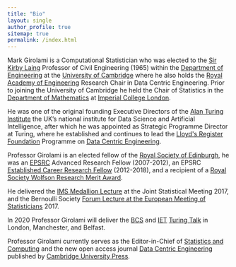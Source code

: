 ```yaml
---
title: "Bio"
layout: single
author_profile: true
sitemap: true
permalink: /index.html
---
```


Mark Girolami is a Computational Statistician who was elected to the [Sir Kirby Laing](https://en.wikipedia.org/wiki/Kirby_Laing) Professor of Civil Engineering (1965) within the [Department of Engineering](http://www.eng.cam.ac.uk) at the [University of Cambridge](https://www.cam.ac.uk) where he also holds the [Royal Academy of Engineering](https://www.raeng.org.uk) Research Chair in Data Centric Engineering. Prior to joining the University of Cambridge he held the Chair of Statistics in the [Department of Mathematics](https://www.imperial.ac.uk/mathematics) at [Imperial College London](https://www.imperial.ac.uk). 

He was one of the original founding Executive Directors of the [Alan Turing Institute](https://www.turing.ac.uk) the UK’s national institute for Data Science and Artificial Intelligence, after which he was appointed as Strategic Programme Director at Turing, where he established and continues to lead the [Lloyd's Register Foundation](https://www.lrfoundation.org.uk/en/) Programme on [Data Centric Engineering](https://www.turing.ac.uk/research/research-programmes/data-centric-engineering).

Professor Girolami is an elected fellow of the [Royal Society of Edinburgh](https://www.rse.org.uk), he was an [EPSRC](https://epsrc.ukri.org) Advanced Research Fellow (2007-2012), an EPSRC [Established Career Research Fellow](https://epsrc.ukri.org/about/people/markgirolami/) (2012-2018), and a recipient of a [Royal Society Wolfson Research Merit Award](https://royalsociety.org/grants-schemes-awards/grants/wolfson-research-merit/).

He delivered the [IMS Medallion Lecture](http://bulletin.imstat.org/2017/05/medallion-lecture-preview-mark-girolami/) at the Joint Statistical Meeting 2017, and the Bernoulli Society [Forum Lecture at the European Meeting of Statisticians](http://ems2017.helsinki.fi) 2017.

In 2020 Professor Girolami will deliver the [BCS](https://www.bcs.org) and [IET](https://www.theiet.org) [Turing Talk](https://www.bcs.org/events-home/turing-talk/) in London, Manchester, and Belfast.

Professor Girolami currently serves as the Editor-in-Chief of [Statistics and Computing](https://link.springer.com/journal/11222) and the new open access journal [Data Centric Engineering](https://www.cambridge.org/core/journals/data-centric-engineering) published by [Cambridge University Press](https://www.cambridge.org).


